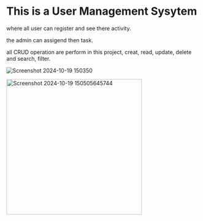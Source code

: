 <h1>This is a User Management Sysytem </h1>

where all user can register and see there activity.

the admin can assigend then task.

all CRUD operation are perform in this project, creat, read, update, delete and search, filter.


![Screenshot 2024-10-19 150350](https://github.com/user-attachments/assets/048b6a43-f763-49f5-91ee-355eb7f7d01c)



<img width="353" alt="Screenshot 2024-10-19 150505645744" src="https://github.com/user-attachments/assets/d275af33-eb1c-4f3b-8107-7b317035adb5">







